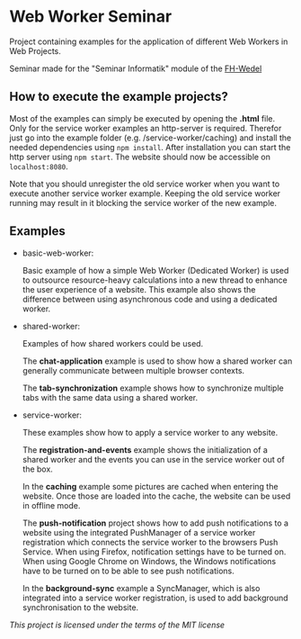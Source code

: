 # Web Worker Seminar

Project containing examples for the application of different Web Workers in Web Projects.

Seminar made for the "Seminar Informatik" module of the [FH-Wedel](https://www.fh-wedel.de/)

## How to execute the example projects?
Most of the examples can simply be executed by opening the __.html__ file. Only for the service worker examples an http-server is required. Therefor just go into the example folder (e.g. /service-worker/caching) and install the needed dependencies using `npm install`. After installation you can start the http server using `npm start`. The website should now be accessible on `localhost:8080`.

Note that you should unregister the old service worker when you want to execute another service worker example. Keeping the old service worker running may result in it blocking the service worker of the new example.

## Examples
* basic-web-worker:
  
  Basic example of how a simple Web Worker (Dedicated Worker) is used to outsource resource-heavy calculations into a new thread to enhance the user experience of a website. This example also shows the difference between using asynchronous code and using a dedicated worker.

* shared-worker:

  Examples of how shared workers could be used.

  The __chat-application__ example is used to show how a shared worker can generally communicate between multiple browser contexts.

  The __tab-synchronization__ example shows how to synchronize multiple tabs with the same data using a shared worker.

* service-worker:

  These examples show how to apply a service worker to any website.

  The __registration-and-events__ example shows the initialization of a shared worker and the events you can use in the service worker out of the box.

  In the __caching__ example some pictures are cached when entering the website. Once those are loaded into the cache, the website can be used in offline mode.

  The __push-notification__ project shows how to add push notifications to a website using the integrated PushManager of a service worker registration which connects the service worker to the browsers Push Service. When using Firefox, notification settings have to be turned on. When using Google Chrome on Windows, the Windows notifications have to be turned on to be able to see push notifications.

  In the __background-sync__ example a SyncManager, which is also integrated into a service worker registration, is used to add background synchronisation to the website.

_This project is licensed under the terms of the MIT license_